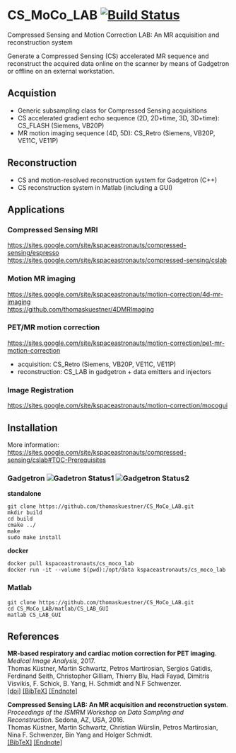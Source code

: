 # CS_MoCo_LAB [![Build Status](https://semaphoreci.com/api/v1/thomaskuestner/cs_moco_lab/branches/master/shields_badge.svg)](https://semaphoreci.com/thomaskuestner/cs_moco_lab)
Compressed Sensing and Motion Correction LAB: An MR acquisition and reconstruction system

Generate a Compressed Sensing (CS) accelerated MR sequence and reconstruct the acquired data online on the scanner by means of Gadgetron or offline on an external workstation.

## Acquistion
- Generic subsampling class for Compressed Sensing acquisitions
- CS accelerated gradient echo sequence (2D, 2D+time, 3D, 3D+time): CS_FLASH (Siemens, VB20P)
- MR motion imaging sequence (4D, 5D): CS_Retro (Siemens, VB20P, VE11C, VE11P)

## Reconstruction
- CS and motion-resolved reconstruction system for Gadgetron (C++)
- CS reconstruction system in Matlab (including a GUI)

## Applications
### Compressed Sensing MRI
https://sites.google.com/site/kspaceastronauts/compressed-sensing/espresso <br/>
https://sites.google.com/site/kspaceastronauts/compressed-sensing/cslab
### Motion MR imaging
https://sites.google.com/site/kspaceastronauts/motion-correction/4d-mr-imaging <br/>
https://github.com/thomaskuestner/4DMRImaging
### PET/MR motion correction
https://sites.google.com/site/kspaceastronauts/motion-correction/pet-mr-motion-correction
- acquisition: CS_Retro (Siemens, VB20P, VE11C, VE11P)
- reconstruction: CS_LAB in gadgetron + data emitters and injectors
### Image Registration
https://sites.google.com/site/kspaceastronauts/motion-correction/mocogui

## Installation
More information: https://sites.google.com/site/kspaceastronauts/compressed-sensing/cslab#TOC-Prerequisites
### Gadgetron ![Gadetron Status1](https://img.shields.io/badge/Gadgetron-v2.5.0-brightgreen.svg) ![Gadgetron Status2](https://img.shields.io/badge/Gadgetron-v3.15.0-green.svg)
**standalone**<br/>
```
git clone https://github.com/thomaskuestner/CS_MoCo_LAB.git
mkdir build
cd build
cmake ../
make
sudo make install
```

**docker**
```
docker pull kspaceastronauts/cs_moco_lab
docker run -it --volume $(pwd):/opt/data kspaceastronauts/cs_moco_lab
```

### Matlab
```
git clone https://github.com/thomaskuestner/CS_MoCo_LAB.git
cd CS_MoCo_LAB/matlab/CS_LAB_GUI
matlab CS_LAB_GUI
```

## References
<b>MR-based respiratory and cardiac motion correction for PET imaging</b>.<br/>
<i>Medical Image Analysis</i>, 2017.
<br/>Thomas K&uuml;stner, Martin Schwartz, Petros Martirosian, Sergios Gatidis, Ferdinand Seith, Christopher Gilliam, Thierry Blu, Hadi Fayad, Dimitris Visvikis, F. Schick, B. Yang, H. Schmidt and N.F Schwenzer.
<br/><a href="http://dx.doi.org/10.1016/j.media.2017.08.002">[doi]</a>&nbsp;<a onclick="toggleBibtex('thomaskuestner', '373a2d347e30bfae4639dd40daaba4f3', 'https://puma.ub.uni-stuttgart.de/bibtex/2373a2d347e30bfae4639dd40daaba4f3/thomaskuestner?format=bibtex'); return false;" href="https://puma.ub.uni-stuttgart.de/bibtex/2373a2d347e30bfae4639dd40daaba4f3/thomaskuestner?format=bibtex">[BibTeX]</a>&nbsp;<a onclick="toggleEndnote('thomaskuestner', '373a2d347e30bfae4639dd40daaba4f3', 'https://puma.ub.uni-stuttgart.de/bibtex/2373a2d347e30bfae4639dd40daaba4f3/thomaskuestner?format=endnote'); return false;" href="https://puma.ub.uni-stuttgart.de/bibtex/2373a2d347e30bfae4639dd40daaba4f3/thomaskuestner?format=endnote">[Endnote]</a>


<b>Compressed Sensing LAB: An MR acquisition and reconstruction system</b>. <br/>
<i>Proceedings of the ISMRM Workshop on Data Sampling and Reconstruction</i>. Sedona, AZ, USA, 2016.
<br/>Thomas K&uuml;stner, Martin Schwartz, Christian W&uuml;rslin, Petros Martirosian, Nina F. Schwenzer, Bin Yang and Holger Schmidt.
<br/><a onclick="toggleBibtex('thomaskuestner', 'a2f614af9059696b743e4a8cd0b1f7e4', 'https://puma.ub.uni-stuttgart.de/bibtex/2a2f614af9059696b743e4a8cd0b1f7e4/thomaskuestner?format=bibtex'); return false;" href="https://puma.ub.uni-stuttgart.de/bibtex/2a2f614af9059696b743e4a8cd0b1f7e4/thomaskuestner?format=bibtex">[BibTeX]</a>&nbsp;<a onclick="toggleEndnote('thomaskuestner', 'a2f614af9059696b743e4a8cd0b1f7e4', 'https://puma.ub.uni-stuttgart.de/bibtex/2a2f614af9059696b743e4a8cd0b1f7e4/thomaskuestner?format=endnote'); return false;" href="https://puma.ub.uni-stuttgart.de/bibtex/2a2f614af9059696b743e4a8cd0b1f7e4/thomaskuestner?format=endnote">[Endnote]</a>&nbsp;<div id="abs_a2f614af9059696b743e4a8cd0b1f7e4thomaskuestner" style="display:none;border:1px dotted grey;">

<b>Image Reconstruction System for Compressed Sensing Retrospective Motion Correction for the Application in Clinical Practice</b>. <br/>
<i>Proceedings of the International Society for Magnetic Resonance in Medicine (ISMRM)</i>. Singapore, 2016.
<br/>Martin Schwartz, Thomas K&uuml;stner, Christian W&uuml;rslin, Petros Martirosian, Nina F. Schwenzer, Fritz Schick, Bin Yang and Holger Schmidt.
<br/><a onclick="toggleBibtex('thomaskuestner', 'd4738bfd3b3a4eeefd763dec15715d9d', 'https://puma.ub.uni-stuttgart.de/bibtex/2d4738bfd3b3a4eeefd763dec15715d9d/thomaskuestner?format=bibtex'); return false;" href="https://puma.ub.uni-stuttgart.de/bibtex/2d4738bfd3b3a4eeefd763dec15715d9d/thomaskuestner?format=bibtex">[BibTeX]</a>&nbsp;<a onclick="toggleEndnote('thomaskuestner', 'd4738bfd3b3a4eeefd763dec15715d9d', 'https://puma.ub.uni-stuttgart.de/bibtex/2d4738bfd3b3a4eeefd763dec15715d9d/thomaskuestner?format=endnote'); return false;" href="https://puma.ub.uni-stuttgart.de/bibtex/2d4738bfd3b3a4eeefd763dec15715d9d/thomaskuestner?format=endnote">[Endnote]</a>

--------------------------------------------------------
Please read LICENSE file for licensing details.

Detailed information and installation instructions are available at: <br/>
https://sites.google.com/site/kspaceastronauts/compressed-sensing/cslab

